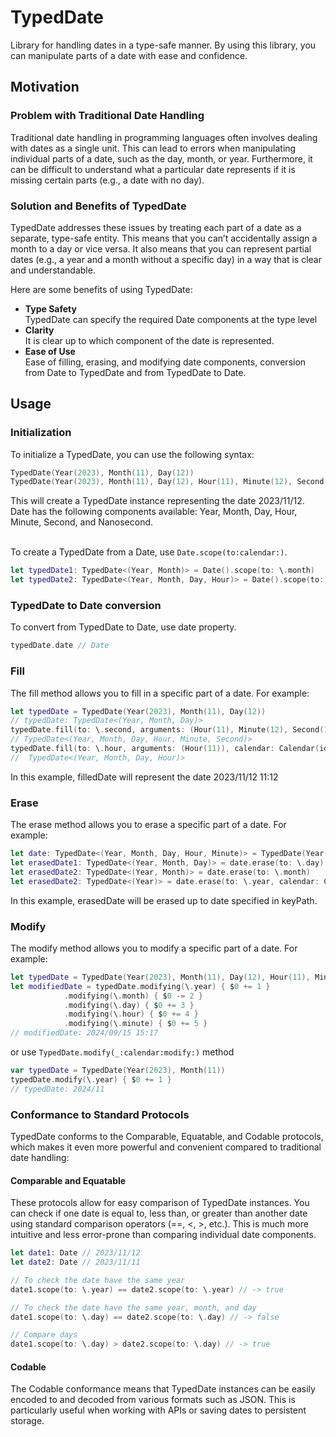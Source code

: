 # TypedDate
Library for handling dates in a type-safe manner. By using this library, you can manipulate parts of a date with ease and confidence.

## Motivation
### Problem with Traditional Date Handling
Traditional date handling in programming languages often involves dealing with dates as a single unit. This can lead to errors when manipulating individual parts of a date, such as the day, month, or year. Furthermore, it can be difficult to understand what a particular date represents if it is missing certain parts (e.g., a date with no day).

### Solution and Benefits of TypedDate
TypedDate addresses these issues by treating each part of a date as a separate, type-safe entity. This means that you can’t accidentally assign a month to a day or vice versa. It also means that you can represent partial dates (e.g., a year and a month without a specific day) in a way that is clear and understandable.

Here are some benefits of using TypedDate:

* **Type Safety**
<br> TypedDate can specify the required Date components at the type level
* **Clarity**
<br> It is clear up to which component of the date is represented.
* **Ease of Use**
<br> Ease of filling, erasing, and modifying date components, conversion from Date to TypedDate and from TypedDate to Date.

## Usage
### Initialization
To initialize a TypedDate, you can use the following syntax:

```Swift
TypedDate(Year(2023), Month(11), Day(12))
TypedDate(Year(2023), Month(11), Day(12), Hour(11), Minute(12), Second(1), Nanosecond(10000000))
```
This will create a TypedDate instance representing the date 2023/11/12.
<br>Date has the following components available: Year, Month, Day, Hour, Minute, Second, and Nanosecond.

<br>To create a TypedDate from a Date, use `Date.scope(to:calendar:)`.
```Swift
let typedDate1: TypedDate<(Year, Month)> = Date().scope(to: \.month)
let typedDate2: TypedDate<(Year, Month, Day, Hour)> = Date().scope(to: \.hour)
```

### TypedDate to Date conversion
To convert from TypedDate to Date, use date property.
```Swift
typedDate.date // Date
```

### Fill
The fill method allows you to fill in a specific part of a date. For example:
```Swift
let typedDate = TypedDate(Year(2023), Month(11), Day(12))
// typedDate: TypedDate<(Year, Month, Day)>
typedDate.fill(to: \.second, arguments: (Hour(11), Minute(12), Second(10)))
// TypedDate<(Year, Month, Day, Hour, Minute, Second)>
typedDate.fill(to: \.hour, arguments: (Hour(11)), calendar: Calendar(identifier: .gregorian)
//  TypedDate<(Year, Month, Day, Hour)>
```
In this example, filledDate will represent the date 2023/11/12 11:12

### Erase
The erase method allows you to erase a specific part of a date. For example:

```Swift
let date: TypedDate<(Year, Month, Day, Hour, Minute)> = TypedDate(Year(2023), Month(11), Day(12), Hour(11), Minute(12))
let erasedDate1: TypedDate<(Year, Month, Day)> = date.erase(to: \.day)
let erasedDate2: TypedDate<(Year, Month)> = date.erase(to: \.month)
let erasedDate2: TypedDate<(Year)> = date.erase(to: \.year, calendar: Calendar(identifier: .gregorian)
```
In this example, erasedDate will be erased up to date specified in keyPath.

### Modify
The modify method allows you to modify a specific part of a date. For example:
```Swift
let typedDate = TypedDate(Year(2023), Month(11), Day(12), Hour(11), Minute(12))
let modifiedDate = typedDate.modifying(\.year) { $0 += 1 }
            .modifying(\.month) { $0 -= 2 }
            .modifying(\.day) { $0 += 3 }
            .modifying(\.hour) { $0 += 4 }
            .modifying(\.minute) { $0 += 5 }
// modifiedDate: 2024/09/15 15:17
```
or use `TypedDate.modify(_:calendar:modify:)` method
```Swift
var typedDate = TypedDate(Year(2023), Month(11))
typedDate.modify(\.year) { $0 += 1 }
// typedDate: 2024/11 
```

### Conformance to Standard Protocols
TypedDate conforms to the Comparable, Equatable, and Codable protocols, which makes it even more powerful and convenient compared to traditional date handling:

#### **Comparable and Equatable**
These protocols allow for easy comparison of TypedDate instances. You can check if one date is equal to, less than, or greater than another date using standard comparison operators (==, <, >, etc.). This is much more intuitive and less error-prone than comparing individual date components.
```Swift
let date1: Date // 2023/11/12
let date2: Date // 2023/11/11

// To check the date have the same year
date1.scope(to: \.year) == date2.scope(to: \.year) // -> true

// To check the date have the same year, month, and day
date1.scope(to: \.day) == date2.scope(to: \.day) // -> false

// Compare days
date1.scope(to: \.day) > date2.scope(to: \.day) // -> true
```
#### **Codable**
The Codable conformance means that TypedDate instances can be easily encoded to and decoded from various formats such as JSON. This is particularly useful when working with APIs or saving dates to persistent storage.

